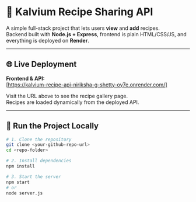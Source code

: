 # 🍳 Kalvium Recipe Sharing API

A simple full-stack project that lets users **view** and **add** recipes.  
Backend built with **Node.js + Express**, frontend is plain HTML/CSS/JS, and everything is deployed on **Render**.

---

## 🌐 Live Deployment

**Frontend & API:**  
[https://kalvium-recipe-api-niriksha-g-shetty-oy7e.onrender.com/]

Visit the URL above to see the recipe gallery page.  
Recipes are loaded dynamically from the deployed API.

---

## 🚀 Run the Project Locally

```bash
# 1. Clone the repository
git clone <your-github-repo-url>
cd <repo-folder>

# 2. Install dependencies
npm install

# 3. Start the server
npm start
# or
node server.js
